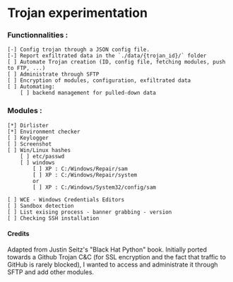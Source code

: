 # Trojan experimentation

### Functionnalities :

    [-] Config trojan through a JSON config file. 
    [-] Report exfiltrated data in the `./data/{trojan_id}/` folder
    [ ] Automate Trojan creation (ID, config file, fetching modules, push to FTP, ...)
    [ ] Administrate through SFTP
    [ ] Encryption of modules, configuration, exfiltrated data
    [ ] Automating:
        [ ] backend management for pulled-down data 

### Modules :
    [*] Dirlister
    [*] Environment checker
    [ ] Keylogger
    [ ] Screenshot
    [ ] Win/Linux hashes 
        [ ] etc/passwd
        [ ] windows
            [ ] XP : C:/Windows/Repair/sam
            [ ] XP : C:/Windows/Repair/system
            or
            [ ] XP : C:/Windows/System32/config/sam

    [ ] WCE - Windows Credentials Editors
    [ ] Sandbox detection
    [ ] List exising process - banner grabbing - version
    [ ] Checking SSH installation

#### Credits

Adapted from Justin Seitz's "Black Hat Python" book. 
Initially ported towards a Github Trojan C&C (for SSL encryption and the fact that traffic to GitHub is rarely blocked), I wanted to access and administrate it through SFTP and add other modules.